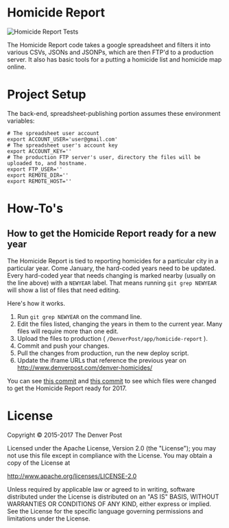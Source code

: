 # Homicide Report
![Homicide Report Tests](https://api.travis-ci.org/denverpost/homicide-report.png)

The Homicide Report code takes a google spreadsheet and filters it into various CSVs, JSONs and JSONPs, which are then FTP'd to a production server. It also has basic tools for a putting a homicide list and homicide map online.

# Project Setup
The back-end, spreadsheet-publishing portion assumes these environment variables:
```
# The spreadsheet user account
export ACCOUNT_USER='user@gmail.com'
# The spreadsheet user's account key
export ACCOUNT_KEY=''
# The production FTP server's user, directory the files will be uploaded to, and hostname.
export FTP_USER=''
export REMOTE_DIR=''
export REMOTE_HOST=''
```

# How-To's

## How to get the Homicide Report ready for a new year

The Homicide Report is tied to reporting homicides for a particular city in a particular year. Come January, the hard-coded years need to be updated. Every hard-coded year that needs changing is marked nearby (usually on the line above) with a `NEWYEAR` label. That means running `git grep NEWYEAR` will show a list of files that need editing.

Here's how it works.

1. Run `git grep NEWYEAR` on the command line.
2. Edit the files listed, changing the years in them to the current year. Many files will require more than one edit.
3. Upload the files to production ( `/DenverPost/app/homicide-report` ).
4. Commit and push your changes.
5. Pull the changes from production, run the new deploy script.
6. Update the iframe URLs that reference the previous year on http://www.denverpost.com/denver-homicides/ 

You can see [this commit](https://github.com/denverpost/homicide-report/commit/7850376ce47250ec0d6345b18fb42b9a280cb1fd) and [this commit](https://github.com/denverpost/homicide-report/commit/565350679aa9ab186ef53022167a2282767471bb) to see which files were changed to get the Homicide Report ready for 2017.


# License
Copyright © 2015-2017 The Denver Post

Licensed under the Apache License, Version 2.0 (the "License"); you may not use
this file except in compliance with the License. You may obtain a copy of the
License at

http://www.apache.org/licenses/LICENSE-2.0

Unless required by applicable law or agreed to in writing, software distributed
under the License is distributed on an "AS IS" BASIS, WITHOUT WARRANTIES OR
CONDITIONS OF ANY KIND, either express or implied. See the License for the
specific language governing permissions and limitations under the License.
